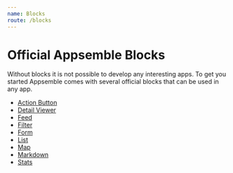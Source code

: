 ```yaml
---
name: Blocks
route: /blocks
---
```


# Official Appsemble Blocks

Without blocks it is not possible to develop any interesting apps. To get you started Appsemble
comes with several official blocks that can be used in any app.

- [Action Button](action-button)
- [Detail Viewer](detail-viewer)
- [Feed](feed)
- [Filter](filter)
- [Form](form)
- [List](list)
- [Map](map)
- [Markdown](markdown)
- [Stats](stats)
